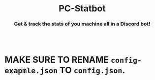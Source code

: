 <h1 align="center">PC-Statbot</h1>
<h3 align="center">
    Get & track the stats of you machine all in a Discord bot!
</h3>
<br>
</br>


<h1> MAKE SURE TO RENAME <code>config-exapmle.json</code> TO <code>config.json</code>.</h1>